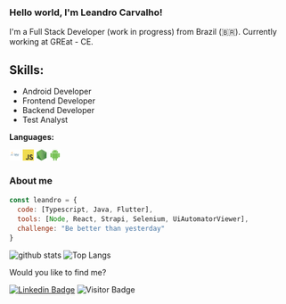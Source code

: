 ### Hello world, I'm Leandro Carvalho! 

I'm a Full Stack Developer (work in progress) from Brazil (🇧🇷). Currently working at GREat - CE.

## Skills:
- Android Developer
- Frontend Developer
- Backend Developer
- Test Analyst

**Languages:**  

<code><img height="20" src="https://raw.githubusercontent.com/github/explore/80688e429a7d4ef2fca1e82350fe8e3517d3494d/topics/java/java.png"></code>
<code><img height="20" src="https://raw.githubusercontent.com/github/explore/80688e429a7d4ef2fca1e82350fe8e3517d3494d/topics/javascript/javascript.png"></code>
<code><img height="20" src="https://raw.githubusercontent.com/github/explore/80688e429a7d4ef2fca1e82350fe8e3517d3494d/topics/nodejs/nodejs.png"></code>
<code><img height="20" src="https://raw.githubusercontent.com/github/explore/80688e429a7d4ef2fca1e82350fe8e3517d3494d/topics/android/android.png"></code>

### About me

```javascript
const leandro = {
  code: [Typescript, Java, Flutter],
  tools: [Node, React, Strapi, Selenium, UiAutomatorViewer],
  challenge: "Be better than yesterday"
}
```

![github stats](https://github-readme-stats.vercel.app/api?username=lcarvalhodev&count_private=true&show_icons=true&include_all_commits=true)
![Top Langs](https://github-readme-stats.vercel.app/api/top-langs/?username=lcarvalhodev&hide=TeX&layout=compact)

Would you like to find me?

[![Linkedin Badge](https://img.shields.io/badge/-LinkedIn-blue?style=flat-square&logo=Linkedin&logoColor=white&link=https://www.linkedin.com/in/leandro-carvalho-dev)](https://www.linkedin.com/in/leandro-carvalho-dev)
![Visitor Badge](https://visitor-badge.laobi.icu/badge?page_id=lcarvalhodev.lcarvalhodev)

